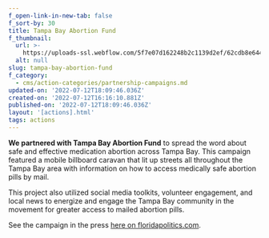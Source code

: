 ```yaml
---
f_open-link-in-new-tab: false
f_sort-by: 30
title: Tampa Bay Abortion Fund
f_thumbnail:
  url: >-
    https://uploads-ssl.webflow.com/5f7e07d162248b2c1139d2ef/62cdb8e6447f70de6355b99f_TBAF-truck.jpg
  alt: null
slug: tampa-bay-abortion-fund
f_category:
  - cms/action-categories/partnership-campaigns.md
updated-on: '2022-07-12T18:09:46.036Z'
created-on: '2022-07-12T16:16:10.881Z'
published-on: '2022-07-12T18:09:46.036Z'
layout: '[actions].html'
tags: actions
---
```


**We partnered with Tampa Bay Abortion Fund** to spread the word about safe and effective medication abortion across Tampa Bay. This campaign featured a mobile billboard caravan that lit up streets all throughout the Tampa Bay area with information on how to access medically safe abortion pills by mail.

This project also utilized social media toolkits, volunteer engagement, and local news to energize and engage the Tampa Bay community in the movement for greater access to mailed abortion pills.

See the campaign in the press [here on floridapolitics.com](https://floridapolitics.com/archives/489005-plan-c-tbaf-partner-to-host-mobile-billboard-outreach-event-highlighting-abortion-pill-access-saturday/).
